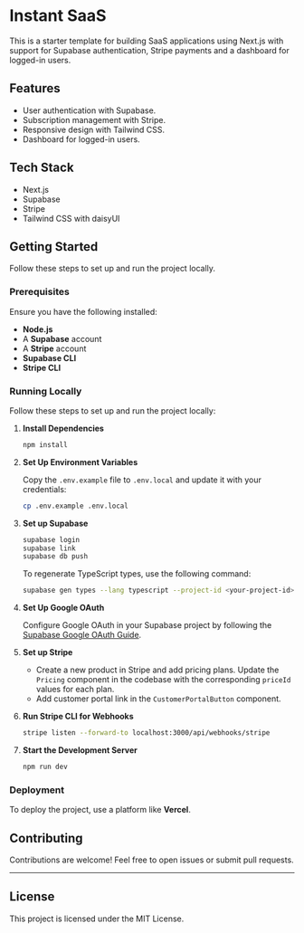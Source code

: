 # Instant SaaS

This is a starter template for building SaaS applications using Next.js with support for Supabase authentication, Stripe payments and a dashboard for logged-in users.

## Features

- User authentication with Supabase.
- Subscription management with Stripe.
- Responsive design with Tailwind CSS.
- Dashboard for logged-in users.

## Tech Stack

- Next.js
- Supabase
- Stripe
- Tailwind CSS with daisyUI

## Getting Started

Follow these steps to set up and run the project locally.

### Prerequisites

Ensure you have the following installed:

- **Node.js**
- A **Supabase** account
- A **Stripe** account
- **Supabase CLI**
- **Stripe CLI**

### Running Locally

Follow these steps to set up and run the project locally:

1. **Install Dependencies**

   ```bash
   npm install
   ```

2. **Set Up Environment Variables**

   Copy the `.env.example` file to `.env.local` and update it with your credentials:

   ```bash
   cp .env.example .env.local
   ```

3. **Set up Supabase**

   ```bash
   supabase login
   supabase link
   supabase db push
   ```

   To regenerate TypeScript types, use the following command:

   ```bash
   supabase gen types --lang typescript --project-id <your-project-id> > supabase/database.types.ts
   ```

4. **Set Up Google OAuth**

   Configure Google OAuth in your Supabase project by following the [Supabase Google OAuth Guide](https://supabase.com/docs/guides/auth/social-login/auth-google?queryGroups=environment&environment=client&queryGroups=framework&framework=nextjs#application-code-configuration).

5. **Set up Stripe**

   - Create a new product in Stripe and add pricing plans. Update the `Pricing` component in the codebase with the corresponding `priceId` values for each plan.
   - Add customer portal link in the `CustomerPortalButton` component.

6. **Run Stripe CLI for Webhooks**

   ```bash
   stripe listen --forward-to localhost:3000/api/webhooks/stripe
   ```

7. **Start the Development Server**

   ```bash
   npm run dev
   ```

### Deployment

To deploy the project, use a platform like **Vercel**.

## Contributing

Contributions are welcome! Feel free to open issues or submit pull requests.

---

## License

This project is licensed under the MIT License.
